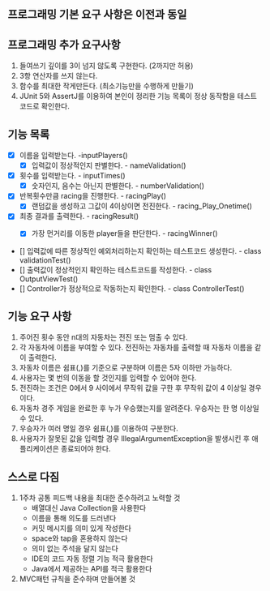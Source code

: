 프로그래밍 기본 요구 사항은 이전과 동일
-

프로그래밍 추가 요구사항
-
1. 들여쓰기 깊이를 3이 넘지 않도록 구현한다. (2까지만 허용)
2. 3항 연산자를 쓰지 않는다.
3. 함수를 최대한 작게만든다. (최소기능만을 수행하게 만들기)
4. JUnit 5와 AssertJ를 이용하여 본인이 정리한 기능 목록이 정상 동작함을 테스트 코드로 확인한다.

기능 목록
-
- [X] 이름을 입력받는다. -inputPlayers()
  - [X] 입력값이 정상적인지 판별한다. - nameValidation()
- [X] 횟수를 입력받는다. - inputTimes()
  - [X] 숫자인지, 음수는 아닌지 판별한다. - numberValidation()
- [X] 반복횟수만큼 racing을 진행한다. - racingPlay()
  - [X] 랜덤값을 생성하고 그값이 4이상이면 전진한다. - racing_Play_Onetime()
- [X] 최종 결과를 출력한다. - racingResult()
  - [X] 가장 먼거리를 이동한 player들을 판단한다. - racingWinner()


- [] 입력값에 따른 정상적인 예외처리하는지 확인하는 테스트코드 생성한다. - class validationTest()
- [] 출력값이 정상적인지 확인하는 테스트코드를 작성한다. - class OutputViewTest()
- [] Controller가 정상적으로 작동하는지 확인한다. - class ControllerTest()


기능 요구 사항
-
1. 주어진 횟수 동안 n대의 자동차는 전진 또는 멈출 수 있다.
2. 각 자동차에 이름을 부여할 수 있다. 전진하는 자동차를 출력할 때 자동차 이름을 같이 출력한다.
3. 자동차 이름은 쉼표(,)를 기준으로 구분하며 이름은 5자 이하만 가능하다.
4. 사용자는 몇 번의 이동을 할 것인지를 입력할 수 있어야 한다.
5. 전진하는 조건은 0에서 9 사이에서 무작위 값을 구한 후 무작위 값이 4 이상일 경우이다.
6. 자동차 경주 게임을 완료한 후 누가 우승했는지를 알려준다. 우승자는 한 명 이상일 수 있다.
7. 우승자가 여러 명일 경우 쉼표(,)를 이용하여 구분한다.
8. 사용자가 잘못된 값을 입력할 경우 IllegalArgumentException을 발생시킨 후 애플리케이션은 종료되어야 한다.

스스로 다짐
-
1. 1주차 공통 피드백 내용을 최대한 준수하려고 노력할 것
   - 배열대신 Java Collection을 사용한다
   - 이름을 통해 의도를 드러낸다
   - 커밋 메시지를 의미 있게 작성한다
   - space와 tap을 혼용하지 않는다
   - 의미 없는 주석을 달지 않는다
   - IDE의 코드 자동 정렬 기능 적극 활용한다
   - Java에서 제공하는 API를 적극 활용한다
2. MVC패턴 규칙을 준수하며 만들어볼 것
